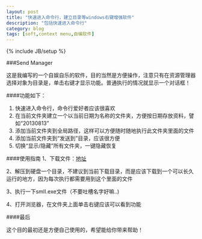 ```yaml
---
layout: post
title: "快速进入命令行，建立目录等windows右键增强软件"
description: "包括快速进入命令行"
category: blog
tags: [soft,context menu,自编软件]
---
```

{% include JB/setup %}

###Send Manager

这是我编写的一个自娱自乐的软件，目的当然是方便操作，注意只有在资源管理器选择对象为目录是，单击右键才显示功能。普通执行的情况就显示一个对话框！

####功能如下：


1. 快速进入命令行，命令行爱好者应该很喜欢
2. 在当前文件夹建立一个以当前日期为名称的文件夹，方便按日期存放资料，譬如“20130813”
3. 添加当前文件夹到全局路径，这样可以方便随时随地执行此文件夹里面的文件
4. 添加当前文件夹到“发送到”目录，应该很方便
5. 切换“显示/隐藏”所有文件夹，一键隐藏恢复


####使用指南
1、下载文件：[地址](http://pan.baidu.com/share/link?shareid=1248082714&uk=2097495678)


2、解压到硬盘一个目录，不建议到当前下载目录，而是应该下载到一个可以长久运行的地方，因为每次执行都需要用到这个里面的文件

3、执行一下smII.exe文件（不要吐槽名字好嘛..)

4、打开浏览器，在文件夹上面单击右键应该可以看到功能


####最后

这个目的最初还是方便自己使用的，希望能给你带来帮助！


